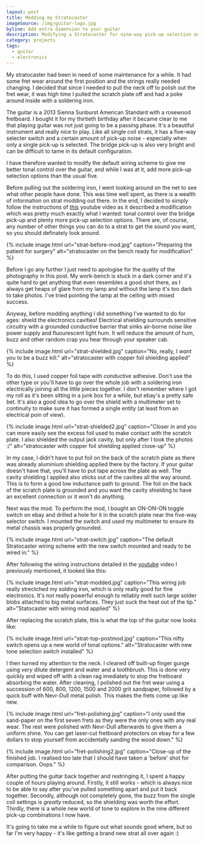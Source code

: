 ```yaml
---
layout: post
title: Modding my Stratocaster
imageSource: /img/guitar-logo.jpg
byline: Add extra dimension to your guitar
description: Modifying a Stratocaster for nine-way pick-up selection and dual capacitor tone knobs. Also bonus fret maintenance and polishing.
category: projects
tags:
  - guitar
  - electronics
---
```


My stratocaster had been in need of some maintenance for a while. It had some fret wear around the first position and the strings really needed changing. I decided that since I needed to pull the neck off to polish out the fret wear, it was high time I pulled the scratch plate off and had a poke around inside with a soldering iron.

The guitar is a 2013 Sienna Sunburst American Standard with a rosewood fretboard. I bought it for my thirtieth birthday after it became clear to me that playing guitar was not just going to be a passing phase. It's a beautiful instrument and really nice to play. Like all single coil strats, it has a five-way selecter switch and a certain amount of pick-up noise - especially when only a single pick-up is selected. The bridge pick-up is also very bright and can be difficult to tame in its default configuration.

I have therefore wanted to modify the default wiring scheme to give me better tonal control over the guitar, and while I was at it, add more pick-up selection options than the usual five.

Before pulling out the soldering iron, I went looking around on the net to see what other people have done. This was time well spent, as there is a wealth of information on strat modding out there. In the end, I decided to simply follow the instructions of [this](https://www.youtube.com/watch?v=zaylqAbpUAM) youtube video as it described a modification which was pretty much exactly what I wanted: tonal control over the bridge pick-up and plenty more pick-up selection options. There are, of course, any number of other things you can do to a strat to get the sound you want, so you should definately look around.

{% include image.html url="strat-before-mod.jpg" caption="Preparing the patient for surgery" alt="stratocaster on the bench ready for modification" %}

Before I go any further I just need to apologise for the quality of the photography in this post. My work-bench is stuck in a dark corner and it's quite hard to get anything that even resembles a good shot there, as I always get heaps of glare from my lamp and without the lamp it's too dark to take photos. I've tried pointing the lamp at the ceiling with mixed success.

Anyway, before modding anything I did something I've wanted to do for ages: shield the electronics cavities! Electrical shielding surrounds sensitive circuitry with a grounded conductive barrier that sinks air-borne noise like power supply and fluourescent light hum. It will reduce the amount of hum, buzz and other random crap you hear through your speaker cab.

{% include image.html url="strat-shielded.jpg" caption="No, really, I <i>want</i> you to be a buzz kill." alt="stratocaster with copper foil shielding applied" %}

To do this, I used copper foil tape with _conductive_ adhesive. Don't use the other type or you'll have to go over the whole job with a soldering iron electrically joining all the little pieces together. I don't remember where I got my roll as it's been sitting in a junk box for a while, but ebay's a pretty safe bet. It's also a good idea to go over the shield with a multimeter set to continuity to make sure it has formed a single entity (at least from an electrical poin of view).

{% include image.html url="strat-shielded2.jpg" caption="Closer in and you can more easily see the excess foil used to make contact with the scratch plate. I also shielded the output jack cavity, but only after I took the photos :/" alt="stratocaster with copper foil shielding applied close-up" %}

In my case, I didn't have to put foil on the back of the scratch plate as there was already aluminium shielding applied there by the factory. If your guitar doesn't have that, you'll have to put tape across the plate as well. The cavity shielding I applied also sticks out of the cavities all the way around. This is to form a good low inductance path to ground. The foil on the back of the scratch plate is grounded and you want the cavity shielding to have an excellent connection or it won't do anything.

Next was the mod. To perform the mod, I bought an ON-ON-ON toggle switch on ebay and drilled a hole for it in the scratch plate near the five-way selector switch. I mounted the switch and used my multimeter to ensure its metal chassis was properly grounded.

{% include image.html url="strat-switch.jpg" caption="The default Stratocaster wiring scheme with the new switch mounted and ready to be wired in." %}

After following the wiring instructions detailed in the [youtube]((https://www.youtube.com/watch?v=zaylqAbpUAM)) video I previously mentioned, it looked like this:

{% include image.html url="strat-modded.jpg" caption="This wiring job really strectched my solding iron, which is only really good for fine electronics. It's not really powerful enough to reliably melt such large solder blobs attached to big metal surfaces. They just suck the heat out of the tip." alt="Statocaster with wiring mod applied" %}

After replacing the scratch plate, this is what the top of the guitar now looks like:

{% include image.html url="strat-top-postmod.jpg" caption="This nifty switch opens up a new world of tonal options." alt="Stratocaster with new tone selection switch installed" %}

I then turned my attention to the neck. I cleaned off built-up finger gunge using _very_ dilute detergent and water and a toothbrush. This is done very quickly and wiped off with a clean rag imediately to stop the fretboard absorbing the water. After cleaning, I polished out the fret wear using a succession of 600, 800, 1200, 1500 and 2000 grit sandpaper, followed by a quick buff with Nevr-Dull metal polish. This makes the frets come up like new.

{% include image.html url="fret-polishing.jpg" caption="I only used the sand-paper on the first seven frets as they were the only ones with any real wear. The rest were polished with Nevr-Dull afterwards to give them a uniform shine. You can get laser-cut fretboard protectors on ebay for a few dollars to stop yourself from accidentally sanding the wood down." %}

{% include image.html url="fret-polishing2.jpg" caption="Close-up of the finished job. I realised too late that I should have taken a 'before' shot for comparison. Oops." %}

After putting the guitar back together and restringing it, I spent a happy couple of hours playing around. Firstly, it still works - which is always nice to be able to say after you've pulled something apart and put it back together. Secondly, although not completely gone, the buzz from the single coil settings is _greatly_ reduced, so the shielding was worth the effort. Thirdly, there is a whole new world of tone to explore in the nine different pick-up combinations I now have.

It's going to take me a while to figure out what sounds good where, but so far I'm very happy - it's like getting a brand new strat all over again :)
